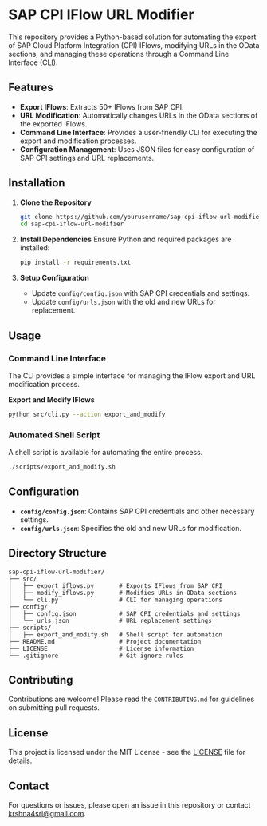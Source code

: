 # SAP CPI IFlow URL Modifier

This repository provides a Python-based solution for automating the export of SAP Cloud Platform Integration (CPI) IFlows, modifying URLs in the OData sections, and managing these operations through a Command Line Interface (CLI).

## Features

- **Export IFlows**: Extracts 50+ IFlows from SAP CPI.
- **URL Modification**: Automatically changes URLs in the OData sections of the exported IFlows.
- **Command Line Interface**: Provides a user-friendly CLI for executing the export and modification processes.
- **Configuration Management**: Uses JSON files for easy configuration of SAP CPI settings and URL replacements.

## Installation

1. **Clone the Repository**
   ```bash
   git clone https://github.com/yourusername/sap-cpi-iflow-url-modifier.git
   cd sap-cpi-iflow-url-modifier
   ```

2. **Install Dependencies**
   Ensure Python and required packages are installed:
   ```bash
   pip install -r requirements.txt
   ```

3. **Setup Configuration**
   - Update `config/config.json` with SAP CPI credentials and settings.
   - Update `config/urls.json` with the old and new URLs for replacement.

## Usage

### Command Line Interface

The CLI provides a simple interface for managing the IFlow export and URL modification process.

**Export and Modify IFlows**
```bash
python src/cli.py --action export_and_modify
```

### Automated Shell Script

A shell script is available for automating the entire process.

```bash
./scripts/export_and_modify.sh
```

## Configuration

- **`config/config.json`**: Contains SAP CPI credentials and other necessary settings.
- **`config/urls.json`**: Specifies the old and new URLs for modification.

## Directory Structure

```
sap-cpi-iflow-url-modifier/
├── src/
│   ├── export_iflows.py       # Exports IFlows from SAP CPI
│   ├── modify_iflows.py       # Modifies URLs in OData sections
│   └── cli.py                 # CLI for managing operations
├── config/
│   ├── config.json            # SAP CPI credentials and settings
│   └── urls.json              # URL replacement settings
├── scripts/
│   ├── export_and_modify.sh   # Shell script for automation
├── README.md                  # Project documentation
├── LICENSE                    # License information
└── .gitignore                 # Git ignore rules
```

## Contributing

Contributions are welcome! Please read the `CONTRIBUTING.md` for guidelines on submitting pull requests.

## License

This project is licensed under the MIT License - see the [LICENSE](LICENSE) file for details.

## Contact

For questions or issues, please open an issue in this repository or contact krshna4sri@gmail.com.
